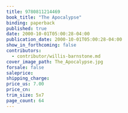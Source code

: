 ```yaml
---
title: 9780811214469
book_title: "The Apocalypse"
binding: paperback
published: true
date: 2000-10-01T05:00:28-04:00
publication_date: 2000-10-01T05:00:28-04:00
show_in_forthcoming: false
contributors:
  - contributor/willis-barnstone.md
cover_image_path: The_Apocalypse.jpg
forsale: false
saleprice:
shipping_charge:
price_us: 7.00
price_cn:
trim_size: 5x7
page_count: 64
---
```


